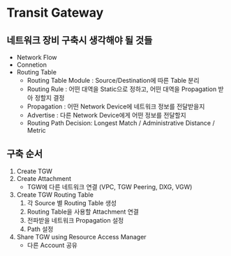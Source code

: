 # Transit Gateway

## 네트워크 장비 구축시 생각해야 될 것들
* Network Flow
* Connetion
* Routing Table
    * Routing Table Module : Source/Destination에 따른 Table 분리
    * Routing Rule : 어떤 대역을 Static으로 정하고, 어떤 대역을 Propagation 받아 정할지 결정
    * Propagation : 어떤 Network Device에 네트워크 정보를 전달받을지
    * Advertise : 다른 Network Device에게 어떤 정보를 전달할지
    * Routing Path Decision: Longest Match / Administrative Distance / Metric


## 구축 순서
1. Create TGW 
2. Create Attachment
    * TGW에 다른 네트워크 연결 (VPC, TGW Peering, DXG, VGW)
3. Create TGW Routing Table
    1) 각 Source 별 Routing Table 생성
    2) Routing Table을 사용할 Attachment 연결
    3) 전파받을 네트워크 Propagation 설정
    4) Path 설정
4. Share TGW using Resource Access Manager
    * 다른 Account 공유